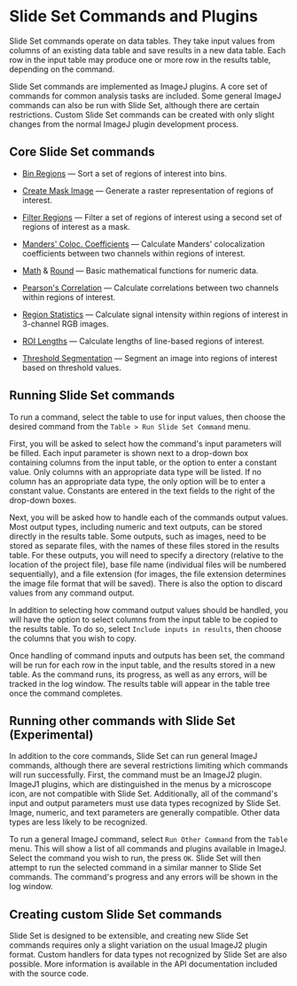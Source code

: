 Slide Set Commands and Plugins
==============================

Slide Set commands operate on data tables. They take
input values from columns of an existing data table and save
results in a new data table. Each row in the input
table may produce one or more row in the results table,
depending on the command.

Slide Set commands are implemented as ImageJ plugins.
A core set of commands for common analysis tasks are
included. Some general ImageJ commands can also be run with Slide Set,
although there are certain restrictions.
Custom Slide Set commands can be created with only slight changes
from the normal ImageJ plugin development process.

Core Slide Set commands
-----------------------

- [Bin Regions](binregions.html) &mdash;
  Sort a set of regions of interest into bins.

- [Create Mask Image](createmask.html) &mdash;
  Generate a raster representation of regions of interest.

- [Filter Regions](filterregions.html) &mdash;
  Filter a set of regions of interest using
  a second set of regions of interest as a mask.

- [Manders' Coloc. Coefficients](manders.html) &mdash;
  Calculate Manders' colocalization coefficients
  between two channels within regions of interest.

- [Math](math.html) &amp; [Round](round.html) &mdash;
  Basic mathematical functions for numeric data.

- [Pearson's Correlation](correlation.html) &mdash;
  Calculate correlations between two channels
  within regions of interest.

- [Region Statistics](regions.html) &mdash;
  Calculate signal intensity within regions of
  interest in 3-channel RGB images.

- [ROI Lengths](length.html) &mdash;
  Calculate lengths of line-based regions of interest.

- [Threshold Segmentation](thresholdsegmentation.html) &mdash;
  Segment an image into regions of interest
  based on threshold values.

Running Slide Set commands
--------------------------

To run a command, select the table to use for input values,
then choose the desired command from the
`Table > Run Slide Set Command` menu.

First, you will be asked to select how the command's input parameters
will be filled. Each input parameter is shown next to a
drop-down box containing columns from the input table,
or the option to enter a constant value. Only columns
with an appropriate data type will be listed. If no
column has an appropriate data type, the only option
will be to enter a constant value. Constants are entered
in the text fields to the right of the drop-down boxes.

Next, you will be asked how to handle each of
the commands output values. Most output types,
including numeric and text outputs, can be stored
directly in the results table. Some outputs, such
as images, need to be stored as separate files,
with the names of these files stored in the results table.
For these outputs, you will need to specify a
directory (relative to the location of the project file),
base file name (individual files will be numbered
sequentially), and a file extension (for images,
the file extension determines the image file format
that will be saved). There is also the option to
discard values from any command output.

In addition to selecting how command output
values should be handled, you will have the option
to select columns from the input table to
be copied to the results table. To do so, select
`Include inputs in results`, then choose the
columns that you wish to copy.

Once handling of command inputs and outputs has
been set, the command will be run for each row
in the input table, and the results stored in
a new table. As the command runs, its progress,
as well as any errors, will be tracked in the
log window. The results table will appear in
the table tree once the command completes.

Running other commands with Slide Set (Experimental)
---------------------------------------------------

In addition to the core commands, Slide Set can run general
ImageJ commands, although there are several restrictions
limiting which commands will run successfully.
First, the command must be an ImageJ2 plugin. ImageJ1
plugins, which are distinguished in the menus by a
microscope icon, are not compatible with Slide Set.
Additionally, all of the command's input and output
parameters must use data types recognized by Slide Set.
Image, numeric, and text parameters are generally
compatible. Other data types are less likely to be
recognized.

To run a general ImageJ command, select `Run Other Command`
from the `Table` menu. This will show a list of all
commands and plugins available in ImageJ. Select the command
you wish to run, the press `OK`. Slide Set will then
attempt to run the selected command in a similar manner
to Slide Set commands. The command's progress and any
errors will be shown in the log window.

Creating custom Slide Set commands
----------------------------------

Slide Set is designed to be extensible, and creating new
Slide Set commands requires only a slight variation
on the usual ImageJ2 plugin format. Custom handlers
for data types not recognized by Slide Set are also
possible. More information is available in the API
documentation included with the source code.
